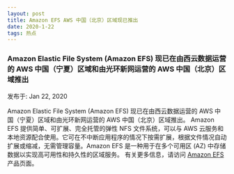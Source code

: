```yaml
---
layout: post
title: Amazon EFS AWS 中国（北京）区域现已推出
date: 2020-1-22 
tags: 热点    
---
```


### Amazon Elastic File System (Amazon EFS) 现已在由西云数据运营的 AWS 中国（宁夏）区域和由光环新网运营的 AWS 中国（北京）区域推出
发布于: Jan 22, 2020

Amazon Elastic File System (Amazon EFS) 现已在由西云数据运营的 AWS 中国（宁夏）区域和由光环新网运营的 AWS 中国（北京）区域推出。
Amazon EFS 提供简单、可扩展、完全托管的弹性 NFS 文件系统，可以与 AWS 云服务和本地资源配合使用。它可在不中断应用程序的情况下按需扩展，根据文件情况自动扩展或缩减，无需管理容量。Amazon EFS 是一种用于在多个可用区 (AZ) 中存储数据以实现高可用性和持久性的区域服务。
有关更多信息，请访问 [Amazon EFS](https://www.amazonaws.cn/efs/) 产品页面。
